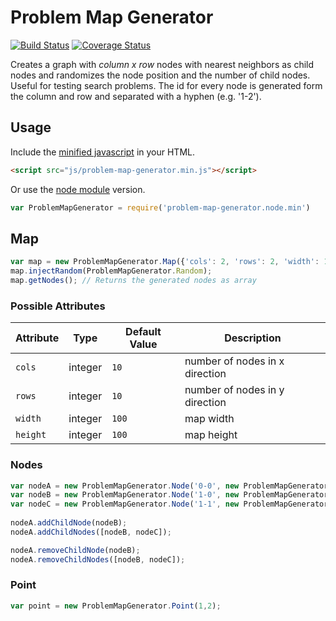 # Problem Map Generator

[![Build Status](https://travis-ci.org/marcbreitung/problem-map-generator.svg?branch=master)](https://travis-ci.org/marcbreitung/problem-map-generator) [![Coverage Status](https://coveralls.io/repos/github/marcbreitung/problem-map-generator/badge.svg?branch=master)](https://coveralls.io/github/marcbreitung/problem-map-generator?branch=master)

Creates a graph with *column x row* nodes with nearest neighbors as child nodes and randomizes the node position and the number of child nodes. Useful for testing search problems. The id for every node is generated form the column and row and separated with a hyphen (e.g. '1-2').

## Usage
Include the [minified javascript](https://raw.githubusercontent.com/marcbreitung/problem-map-generator/master/dist/problem-map-generator.min.js) in your HTML.

```html
<script src="js/problem-map-generator.min.js"></script>
```
Or use the [node module](https://raw.githubusercontent.com/marcbreitung/problem-map-generator/master/dist/problem-map-generator.node.min.js) version.

```javascript
var ProblemMapGenerator = require('problem-map-generator.node.min')
```

## Map
```javascript
var map = new ProblemMapGenerator.Map({'cols': 2, 'rows': 2, 'width': 10, 'height': 10});
map.injectRandom(ProblemMapGenerator.Random);
map.getNodes(); // Returns the generated nodes as array
```

### Possible Attributes
| Attribute | Type | Default Value | Description |
| --- | --- | --- | --- |
| `cols` | integer | `10` | number of nodes in x direction |
| `rows` | integer | `10` | number of nodes in y direction |
| `width` | integer | `100` | map width |
| `height` | integer | `100` | map height |
### Nodes
```javascript
var nodeA = new ProblemMapGenerator.Node('0-0', new ProblemMapGenerator.Point(0, 0), new ProblemMapGenerator.Point(0, 0));
var nodeB = new ProblemMapGenerator.Node('1-0', new ProblemMapGenerator.Point(1, 0), new ProblemMapGenerator.Point(10, 0));
var nodeC = new ProblemMapGenerator.Node('1-1', new ProblemMapGenerator.Point(1, 1), new ProblemMapGenerator.Point(10, 10));
    
nodeA.addChildNode(nodeB);
nodeA.addChildNodes([nodeB, nodeC]);

nodeA.removeChildNode(nodeB);
nodeA.removeChildNodes([nodeB, nodeC]);
```
### Point
```javascript
var point = new ProblemMapGenerator.Point(1,2);
```
